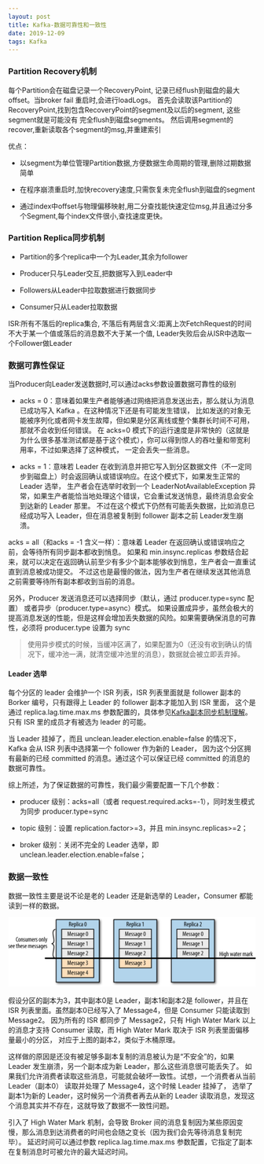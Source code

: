 ```yaml
---
layout: post
title: Kafka-数据可靠性和一致性
date: 2019-12-09
tags: Kafka
---
```


### **Partition Recovery机制**

每个Partition会在磁盘记录一个RecoveryPoint, 记录已经flush到磁盘的最大offset。当broker fail 重启时,会进行loadLogs。 
首先会读取该Partition的RecoveryPoint,找到包含RecoveryPoint的segment及以后的segment, 这些segment就是可能没有 完全flush到磁盘segments。
然后调用segment的recover,重新读取各个segment的msg,并重建索引

优点：

+ 以segment为单位管理Partition数据,方便数据生命周期的管理,删除过期数据简单

+ 在程序崩溃重启时,加快recovery速度,只需恢复未完全flush到磁盘的segment

+ 通过index中offset与物理偏移映射,用二分查找能快速定位msg,并且通过分多个Segment,每个index文件很小,查找速度更快。

### **Partition Replica同步机制**

+ Partition的多个replica中一个为Leader,其余为follower

+ Producer只与Leader交互,把数据写入到Leader中

+ Followers从Leader中拉取数据进行数据同步

+ Consumer只从Leader拉取数据

ISR:所有不落后的replica集合, 不落后有两层含义:距离上次FetchRequest的时间不大于某一个值或落后的消息数不大于某一个值, Leader失败后会从ISR中选取一个Follower做Leader

### **数据可靠性保证**

当Producer向Leader发送数据时,可以通过acks参数设置数据可靠性的级别

+ acks = 0：意味着如果生产者能够通过网络把消息发送出去，那么就认为消息已成功写入 Kafka 。在这种情况下还是有可能发生错误，
比如发送的对象无能被序列化或者网卡发生故障，但如果是分区离线或整个集群长时间不可用，那就不会收到任何错误。
在 acks=0 模式下的运行速度是非常快的（这就是为什么很多基准测试都是基于这个模式），你可以得到惊人的吞吐量和带宽利用率，不过如果选择了这种模式， 一定会丢失一些消息。

+ acks = 1：意味若 Leader 在收到消息并把它写入到分区数据文件（不一定同步到磁盘上）时会返回确认或错误响应。在这个模式下，如果发生正常的 Leader 选举，
生产者会在选举时收到一个 LeaderNotAvailableException 异常，如果生产者能恰当地处理这个错误，它会重试发送悄息，最终消息会安全到达新的 Leader 那里。
不过在这个模式下仍然有可能丢失数据，比如消息已经成功写入 Leader，但在消息被复制到 follower 副本之前 Leader发生崩溃。

acks = all（和acks = -1 含义一样）：意味着 Leader 在返回确认或错误响应之前，会等待所有同步副本都收到悄息。
如果和 min.insync.replicas 参数结合起来，就可以决定在返回确认前至少有多少个副本能够收到悄息，生产者会一直重试直到消息被成功提交。
不过这也是最慢的做法，因为生产者在继续发送其他消息之前需要等待所有副本都收到当前的消息。

另外，Producer 发送消息还可以选择同步（默认，通过 producer.type=sync 配置） 或者异步（producer.type=async）模式。
如果设置成异步，虽然会极大的提高消息发送的性能，但是这样会增加丢失数据的风险。如果需要确保消息的可靠性，必须将 producer.type 设置为 sync

> 使用异步模式的时候，当缓冲区满了，如果配置为0（还没有收到确认的情况下，缓冲池一满，就清空缓冲池里的消息），数据就会被立即丢弃掉。

#### **Leader 选举**

每个分区的 leader 会维护一个 ISR 列表，ISR 列表里面就是 follower 副本的 Borker 编号，只有跟得上 Leader 的 follower 副本才能加入到 ISR 里面，
这个是通过 replica.lag.time.max.ms 参数配置的，具体参见[Kafka副本同步机制理解]()。只有 ISR 里的成员才有被选为 leader 的可能。

当 Leader 挂掉了，而且 unclean.leader.election.enable=false 的情况下，Kafka 会从 ISR 列表中选择第一个 follower 作为新的 Leader，
因为这个分区拥有最新的已经 committed 的消息。通过这个可以保证已经 committed 的消息的数据可靠性。

综上所述，为了保证数据的可靠性，我们最少需要配置一下几个参数：

+ producer 级别：acks=all（或者 request.required.acks=-1），同时发生模式为同步 producer.type=sync

+ topic 级别：设置 replication.factor>=3，并且 min.insync.replicas>=2；

+ broker 级别：关闭不完全的 Leader 选举，即 unclean.leader.election.enable=false；

### **数据一致性**

数据一致性主要是说不论是老的 Leader 还是新选举的 Leader，Consumer 都能读到一样的数据。

![](/images/posts/kafka/a13.png)

假设分区的副本为3，其中副本0是 Leader，副本1和副本2是 follower，并且在 ISR 列表里面。虽然副本0已经写入了 Message4，但是 Consumer 只能读取到 Message2。
因为所有的 ISR 都同步了 Message2，只有 High Water Mark 以上的消息才支持 Consumer 读取，而 High Water Mark 取决于 ISR 列表里面偏移量最小的分区，
对应于上图的副本2，类似于木桶原理。

这样做的原因是还没有被足够多副本复制的消息被认为是“不安全”的，如果 Leader 发生崩溃，另一个副本成为新 Leader，那么这些消息很可能丢失了。
如果我们允许消费者读取这些消息，可能就会破坏一致性。试想，一个消费者从当前 Leader（副本0） 读取并处理了 Message4，这个时候 Leader 挂掉了，
选举了副本1为新的 Leader，这时候另一个消费者再去从新的 Leader 读取消息，发现这个消息其实并不存在，这就导致了数据不一致性问题。

引入了 High Water Mark 机制，会导致 Broker 间的消息复制因为某些原因变慢，那么消息到达消费者的时间也会随之变长（因为我们会先等待消息复制完毕）。
延迟时间可以通过参数 replica.lag.time.max.ms 参数配置，它指定了副本在复制消息时可被允许的最大延迟时间。


